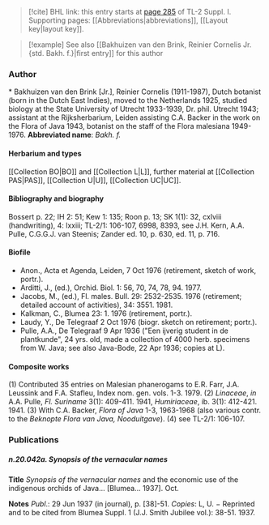 > [!cite] BHL link: this entry starts at [page 285](https://www.biodiversitylibrary.org/page/33265012) of TL-2 Suppl. I.
> Supporting pages: [[Abbreviations|abbreviations]], [[Layout key|layout key]].

> [!example] See also [[Bakhuizen van den Brink, Reinier Cornelis Jr. {std. Bakh. f.}|first entry]] for this author

### Author

\* Bakhuizen van den Brink \[Jr.\], Reinier Cornelis (1911-1987), Dutch botanist (born in the Dutch East Indies), moved to the Netherlands 1925, studied biology at the State University of Utrecht 1933-1939, Dr. phil. Utrecht 1943; assistant at the Rijksherbarium, Leiden assisting C.A. Backer in the work on the Flora of Java 1943, botanist on the staff of the Flora malesiana 1949-1976. 
**Abbreviated name**: *Bakh. f.*

#### Herbarium and types

[[Collection BO|BO]] and [[Collection L|L]], further material at [[Collection PAS|PAS]], [[Collection U|U]], [[Collection UC|UC]].

#### Bibliography and biography

Bossert p. 22; IH 2: 51; Kew 1: 135; Roon p. 13; SK 1(1): 32, cxlviii (handwriting), 4: lxxiii; TL-2/1: 106-107, 6998, 8393, see J.H. Kern, A.A. Pulle, C.G.G.J. van Steenis; Zander ed. 10, p. 630, ed. 11, p. 716.

#### Biofile

- Anon., Acta et Agenda, Leiden, 7 Oct 1976 (retirement, sketch of work, portr.).
- Arditti, J., (ed.), Orchid. Biol. 1: 56, 70, 74, 78, 94. 1977.
- Jacobs, M., (ed.), Fl. males. Bull. 29: 2532-2535. 1976 (retirement; detailed account of activities), 34: 3551. 1981.
- Kalkman, C., Blumea 23: 1. 1976 (retirement, portr.).
- Laudy, Y., De Telegraaf 2 Oct 1976 (biogr. sketch on retirement; portr.).
- Pulle, A.A., De Telegraaf 9 Apr 1936 ("Een ijverig student in de plantkunde", 24 yrs. old, made a collection of 4000 herb. specimens from W. Java; see also Java-Bode, 22 Apr 1936; copies at L).

#### Composite works

(1) Contributed 35 entries on Malesian phanerogams to E.R. Farr, J.A. Leussink and F.A. Stafleu, Index nom. gen. vols. 1-3. 1979.
(2) *Linaceae*, *in* A.A. Pulle, *Fl. Suriname* 3(1): 409-411. 1941, *Humiriaceae*, ib. 3(1): 412-421. 1941.
(3) With C.A. Backer, *Flora of Java* 1-3, 1963-1968 (also various contr. to the *Beknopte Flora van Java, Nooduitgave*).
(4) see TL-2/1: 106-107.

### Publications

##### n.20.042a. Synopsis of the vernacular names

**Title**
*Synopsis of the vernacular names* and the economic use of the indigenous orchids of Java... \[Blumea... 1937\]. Oct.

**Notes**
*Publ*.: 29 Jun 1937 (in journal), p. \[38\]-51. *Copies*: L, U. − Reprinted and to be cited from Blumea Suppl. 1 (J.J. Smith Jubilee vol.): 38-51. 1937.

